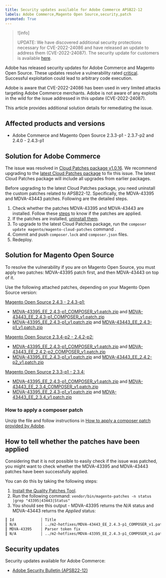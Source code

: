 ```yaml
---
title: Security updates available for Adobe Commerce APSB22-12
labels: Adobe Commerce,Magento Open Source,security,patch
promoted: True
---
```


>![info]
>
>UPDATE: We have discovered additional security protections necessary for CVE-2022-24086 and have released an update to address them (CVE-2022-24087). The security update for customers is available [here](https://helpx.adobe.com/security/products/magento/apsb22-12.html).


Adobe has released security updates for Adobe Commerce and Magento Open Source. These updates resolve a vulnerability rated [critical](https://helpx.adobe.com/security/severity-ratings.html). Successful exploitation could lead to arbitrary code execution.

Adobe is aware that CVE-2022-24086 has been used in very limited attacks targeting Adobe Commerce merchants.
Adobe is not aware of any exploits in the wild for the issue addressed in this update (CVE-2022-24087).

This article provides additional solution details for remediating the issue.

## Affected products and versions

* Adobe Commerce and Magento Open Source 2.3.3-p1 - 2.3.7-p2 and 2.4.0 - 2.4.3-p1

## Solution for Adobe Commerce

The issue was resolved in [Cloud Patches package v1.0.16](https://devdocs.magento.com/cloud/release-notes/mcp-release-notes.html?itm_source=devdocs&itm_medium=search_page&itm_campaign=federated_search&itm_term=v1.0.16#v1016). We recommend upgrading to the [latest Cloud Patches package](https://devdocs.magento.com/cloud/release-notes/mcp-release-notes.html?itm_source=devdocs&itm_medium=search_page&itm_campaign=federated_search&itm_term=v1.0.16#latest) to fix this issue. The latest Cloud Patches package will include all upgrades from earlier packages.

Before upgrading to the latest Cloud Patches package, you need uninstall the custom patches related to APSB22-12. Specifically, the MDVA-43395 and MDVA-43443 patches. Following are the detailed steps.

1. Check whether the patches MDVA-43395 and MDVA-43443 are installed. Follow these [steps](#how-to-tell-whether-the-patches-have-been-applied) to know if the patches are applied.
1. If the patches are installed, [uninstall them](https://devdocs.magento.com/cloud/project/project-patch.html?itm_source=devdocs&itm_medium=search_page&itm_campaign=federated_search&itm_term=uninstall%20patch#revert-a-custom-patch).
1. To upgrade to the latest Cloud Patches package, run the `composer update magento/magento-cloud-patches` command .
1. Commit and push `composer.lock` and `composer.json` files.
1. Redeploy.

## Solution for Magento Open Source

To resolve the vulnerability if you are on Magento Open Source, you must apply two patches: MDVA-43395 patch first, and then MDVA-43443 on top of it.

Use the following attached patches, depending on your Magento Open Source version:

<ins>Magento Open Source 2.4.3 - 2.4.3-p1:</ins>

* [MDVA-43395_EE_2.4.3-p1_COMPOSER_v1.patch.zip](assets/MDVA-43395_EE_2.4.3-p1_COMPOSER_v1.patch.zip) and [MDVA-43443_EE_2.4.3-p1_COMPOSER_v1.patch.zip](assets/MDVA-43443_EE_2.4.3-p1_COMPOSER_v1.patch.zip)
* [MDVA-43395_EE_2.4.3-p1_v1.patch.zip](assets/MDVA-43395_EE_2.4.3-p1_v1.patch.zip) and [MDVA-43443_EE_2.4.3-p1_v1.patch.zip](assets/MDVA-43443_EE_2.4.3-p1_v1.patch.zip)

<ins>Magento Open Source 2.3.4-p2 - 2.4.2-p2:</ins>

* [MDVA-43395_EE_2.4.3-p1_COMPOSER_v1.patch.zip](assets/MDVA-43395_EE_2.4.3-p1_COMPOSER_v1.patch.zip) and [MDVA-43443_EE_2.4.2-p2_COMPOSER_v1.patch.zip](assets/MDVA-43443_EE_2.4.2-p2_COMPOSER_v1.patch.zip)
* [MDVA-43395_EE_2.4.3-p1_v1.patch.zip](assets/MDVA-43395_EE_2.4.3-p1_v1.patch.zip) and [MDVA-43443_EE_2.4.2-p2_v1.patch.zip](assets/MDVA-43443_EE_2.4.2-p2_v1.patch.zip)

<ins>Magento Open Source 2.3.3-p1 - 2.3.4:</ins>

* [MDVA-43395_EE_2.4.3-p1_COMPOSER_v1.patch.zip](assets/MDVA-43395_EE_2.4.3-p1_COMPOSER_v1.patch.zip) and [MDVA-43443_EE_2.3.4_COMPOSER_v1.patch.zip](assets/MDVA-43443_EE_2.3.4_COMPOSER_v1.patch.zip)
* [MDVA-43395_EE_2.4.3-p1_v1.patch.zip](assets/MDVA-43395_EE_2.4.3-p1_v1.patch.zip) and [MDVA-43443_EE_2.3.4_v1.patch.zip](assets/MDVA-43443_EE_2.3.4_v1.patch.zip)

### How to apply a composer patch

Unzip the file and follow instructions in [How to apply a composer patch provided by Adobe](https://support.magento.com/hc/en-us/articles/360028367731).


## How to tell whether the patches have been applied

Considering that it is not possible to easily check if the issue was patched, you might want to check whether the MDVA-43395 and MDVA-43443 patches have been successfully applied.

You can do this by taking the following steps:

1. [Install the Quality Patches Tool](https://devdocs.magento.com/quality-patches/usage.html).
1. Run the following command: `vendor/bin/magento-patches -n status |grep "43395|43443|Status"`
1. You should see this output - MDVA-43395 returns the *N/A* status and MDVA-43443 returns the *Applied* status:

```bash
║ Id            │ Title                                                        │ Category        │ Origin                 │ Status      │ Details                                          ║
║ N/A           │ ../m2-hotfixes/MDVA-43443_EE_2.4.3-p1_COMPOSER_v1.patch      │ Other           │ Local                  │ Applied     │ Patch type: Custom                               ║
║ MDVA-43395    │ Parser token fix                                             │ Other           │ Adobe Commerce Support │ N/A         │ Patch type: Required                             ║
║ N/A           │ ../m2-hotfixes/MDVA-43395_EE_2.4.3-p1_COMPOSER_v1.patch      │ Other           │ Local                  │ N/A         │ Patch type: Custom                               ║
```

## Security updates

Security updates available for Adobe Commerce:

* [Adobe Security Bulletin (APSB22-12)](https://helpx.adobe.com/security/products/magento/apsb22-12.html)
